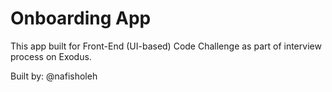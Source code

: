 # Onboarding App

This app built for Front-End (UI-based) Code Challenge as part of interview process on Exodus.

Built by: @nafisholeh